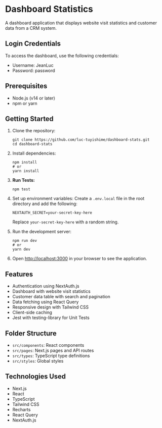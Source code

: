 # Dashboard Statistics

A dashboard application that displays website visit statistics and customer data from a CRM system.

## Login Credentials

To access the dashboard, use the following credentials:

- Username: JeanLuc
- Password: password

## Prerequisites

- Node.js (v14 or later)
- npm or yarn

## Getting Started

1. Clone the repository:

   ```
   git clone https://github.com/luc-tuyishime/dashboard-stats.git
   cd dashboard-stats
   ```

2. Install dependencies:

   ```
   npm install
   # or
   yarn install
   ```

3. **Run Tests:**

   ```
   npm test
   ```

4. Set up environment variables:
   Create a `.env.local` file in the root directory and add the following:

   ```
   NEXTAUTH_SECRET=your-secret-key-here
   ```

   Replace `your-secret-key-here` with a random string.

5. Run the development server:

   ```
   npm run dev
   # or
   yarn dev
   ```

6. Open [http://localhost:3000](http://localhost:3000) in your browser to see the application.

## Features

- Authentication using NextAuth.js
- Dashboard with website visit statistics
- Customer data table with search and pagination
- Data fetching using React Query
- Responsive design with Tailwind CSS
- Client-side caching
- Jest with testing-library for Unit Tests

## Folder Structure

- `src/components`: React components
- `src/pages`: Next.js pages and API routes
- `src/types`: TypeScript type definitions
- `src/styles`: Global styles

## Technologies Used

- Next.js
- React
- TypeScript
- Tailwind CSS
- Recharts
- React Query
- NextAuth.js
